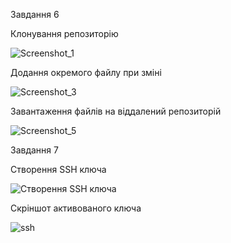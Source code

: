 Завдання 6

Клонування репозиторію

![Screenshot_1](https://user-images.githubusercontent.com/85631498/121816640-6f99d000-cc85-11eb-8663-1f5bf84d4c64.png)

Додання окремого файлу при зміні

![Screenshot_3](https://user-images.githubusercontent.com/85631498/121816658-8b04db00-cc85-11eb-8961-89774912f900.png)

Завантаження файлів на віддалений репозиторій

![Screenshot_5](https://user-images.githubusercontent.com/85631498/121816670-a1ab3200-cc85-11eb-95aa-4592e5ff8fa5.png)


Завдання 7

Створення SSH ключа

![Створення SSH ключа](https://user-images.githubusercontent.com/85631498/121816744-ffd81500-cc85-11eb-9241-2f5ccc967a38.png)

Скріншот активованого ключа

![ssh](https://user-images.githubusercontent.com/85631498/121816757-10888b00-cc86-11eb-87a0-7454ac3f93c1.png)
